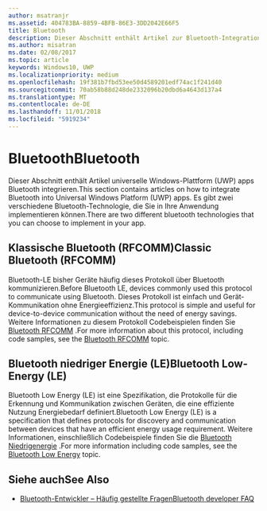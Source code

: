 ```yaml
---
author: msatranjr
ms.assetid: 404783BA-8859-4BFB-86E3-3DD2042E66F5
title: Bluetooth
description: Dieser Abschnitt enthält Artikel zur Bluetooth-Integration in UWP-Apps (Universelle Windows-Plattform). Dies umfasst u. a. die Verwendung von RFCOMM-, GATT- und LE (Low Energy)-Ankündigungen.
ms.author: misatran
ms.date: 02/08/2017
ms.topic: article
keywords: Windows10, UWP
ms.localizationpriority: medium
ms.openlocfilehash: 19f381b7fbd53ee50d4589201edf74ac1f241d40
ms.sourcegitcommit: 70ab58b88d248de2332096b20dbd6a4643d137a4
ms.translationtype: MT
ms.contentlocale: de-DE
ms.lasthandoff: 11/01/2018
ms.locfileid: "5919234"
---
```

# <a name="bluetooth"></a><span data-ttu-id="683db-104">Bluetooth</span><span class="sxs-lookup"><span data-stu-id="683db-104">Bluetooth</span></span>
<span data-ttu-id="683db-105">Dieser Abschnitt enthält Artikel universelle Windows-Plattform (UWP) apps Bluetooth integrieren.</span><span class="sxs-lookup"><span data-stu-id="683db-105">This section contains articles on how to integrate Bluetooth into Universal Windows Platform (UWP) apps.</span></span> <span data-ttu-id="683db-106">Es gibt zwei verschiedene Bluetooth-Technologie, die Sie in Ihre Anwendung implementieren können.</span><span class="sxs-lookup"><span data-stu-id="683db-106">There are two different bluetooth technologies that you can choose to implement in your app.</span></span>

## <a name="classic-bluetooth-rfcomm"></a><span data-ttu-id="683db-107">Klassische Bluetooth (RFCOMM)</span><span class="sxs-lookup"><span data-stu-id="683db-107">Classic Bluetooth (RFCOMM)</span></span>
<span data-ttu-id="683db-108">Bluetooth-LE bisher Geräte häufig dieses Protokoll über Bluetooth kommunizieren.</span><span class="sxs-lookup"><span data-stu-id="683db-108">Before Bluetooth LE, devices commonly used this protocol to communicate using Bluetooth.</span></span> <span data-ttu-id="683db-109">Dieses Protokoll ist einfach und Gerät-Kommunikation ohne Energieeffizienz.</span><span class="sxs-lookup"><span data-stu-id="683db-109">This protocol is simple and useful for device-to-device communication without the need of energy savings.</span></span> <span data-ttu-id="683db-110">Weitere Informationen zu diesem Protokoll Codebeispielen finden Sie [Bluetooth RFCOMM](send-or-receive-files-with-rfcomm.md) .</span><span class="sxs-lookup"><span data-stu-id="683db-110">For more information about this protocol, including code samples, see the [Bluetooth RFCOMM](send-or-receive-files-with-rfcomm.md) topic.</span></span>

## <a name="bluetooth-low-energy-le"></a><span data-ttu-id="683db-111">Bluetooth niedriger Energie (LE)</span><span class="sxs-lookup"><span data-stu-id="683db-111">Bluetooth Low-Energy (LE)</span></span>
<span data-ttu-id="683db-112">Bluetooth Low Energy (LE) ist eine Spezifikation, die Protokolle für die Erkennung und Kommunikation zwischen Geräten, die eine effiziente Nutzung Energiebedarf definiert.</span><span class="sxs-lookup"><span data-stu-id="683db-112">Bluetooth Low Energy (LE) is a specification that defines protocols for discovery and communication between devices that have an efficient energy usage requirement.</span></span> <span data-ttu-id="683db-113">Weitere Informationen, einschließlich Codebeispiele finden Sie die [Bluetooth Niedrigenergie](bluetooth-low-energy-overview.md) .</span><span class="sxs-lookup"><span data-stu-id="683db-113">For more information including code samples, see the [Bluetooth Low Energy](bluetooth-low-energy-overview.md) topic.</span></span>

## <a name="see-also"></a><span data-ttu-id="683db-114">Siehe auch</span><span class="sxs-lookup"><span data-stu-id="683db-114">See Also</span></span>
- [<span data-ttu-id="683db-115">Bluetooth-Entwickler – Häufig gestellte Fragen</span><span class="sxs-lookup"><span data-stu-id="683db-115">Bluetooth developer FAQ</span></span>](bluetooth-dev-faq.md)